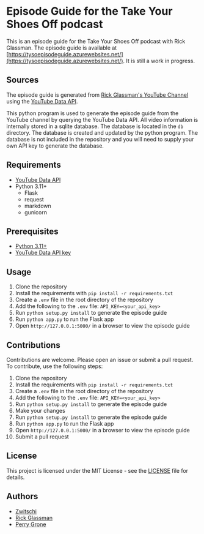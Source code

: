 # Episode Guide for the Take Your Shoes Off podcast

This is an episode guide for the Take Your Shoes Off podcast with Rick Glassman. The episode guide is available at [https://tysoepisodeguide.azurewebsites.net/](https://tysoepisodeguide.azurewebsites.net/). It is still a work in progress.

## Sources

The episode guide is generated from [Rick Glassman's YouTube Channel](https://www.youtube.com/@rickglassman) using the [YouTube Data API](https://developers.google.com/youtube).

This python program is used to generate the episode guide from the YouTube channel by querying the YouTube Data API. All video information is internally stored in a sqlite database. The database is located in the `db` directory. The database is created and updated by the python program. The database is not included in the repository and you will need to supply your own API key to generate the database.

## Requirements

* [YouTube Data API](https://developers.google.com/youtube)
* Python 3.11+
    * Flask
    * request
    * markdown
    * gunicorn

## Prerequisites

* [Python 3.11+](https://www.python.org/downloads/)
* [YouTube Data API key](https://developers.google.com/youtube/v3/getting-started)

## Usage

1. Clone the repository
2. Install the requirements with `pip install -r requirements.txt`
3. Create a `.env` file in the root directory of the repository
4. Add the following to the `.env` file: `API_KEY=<your_api_key>`
5. Run `python setup.py install` to generate the episode guide
6. Run `python app.py` to run the Flask app
7. Open `http://127.0.0.1:5000/` in a browser to view the episode guide

## Contributions

Contributions are welcome. Please open an issue or submit a pull request.
To contribute, use the following steps:

1. Clone the repository
2. Install the requirements with `pip install -r requirements.txt`
3. Create a `.env` file in the root directory of the repository
4. Add the following to the `.env` file: `API_KEY=<your_api_key>`
5. Run `python setup.py install` to generate the episode guide
6. Make your changes
7. Run `python setup.py install` to generate the episode guide
8. Run `python app.py` to run the Flask app
9. Open `http://127.0.0.1:5000/` in a browser to view the episode guide
10. Submit a pull request

## License

This project is licensed under the MIT License - see the [LICENSE](LICENSE) file for details.

## Authors

* [Zwitschi](https://zwitschi.net)
* [Rick Glassman](https://rickglassman.com)
* [Perry Grone](https://www.harryandmarv.co)

